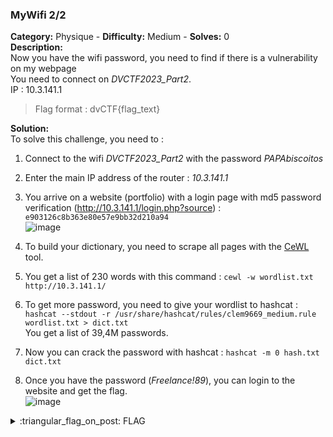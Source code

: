 ### MyWifi 2/2
**Category:** Physique - **Difficulty:** Medium - **Solves:** 0   
**Description:**  
Now you have the wifi password, you need to find if there is a vulnerability on my webpage  
You need to connect on *DVCTF2023_Part2*.  
IP : 10.3.141.1  
  
> Flag format : dvCTF{flag_text}  

**Solution:**  
To solve this challenge, you need to :  
1. Connect to the wifi *DVCTF2023_Part2* with the password *PAPAbiscoitos*   
2. Enter the main IP address of the router : *10.3.141.1*  
3. You arrive on a website (portfolio) with a login page with md5 password verification (http://10.3.141.1/login.php?source) : `e903126c8b363e80e57e9bb32d210a94`  
![image](https://user-images.githubusercontent.com/91023285/224777247-a507452a-5b77-4462-a925-95ae5063579e.png)  

4. To build your dictionary, you need to scrape all pages with the [CeWL](https://www.kali.org/tools/cewl/) tool.  
5. You get a list of 230 words with this command : `cewl -w wordlist.txt http://10.3.141.1/`  
6. To get more password, you need to give your wordlist to hashcat : `hashcat --stdout -r /usr/share/hashcat/rules/clem9669_medium.rule wordlist.txt > dict.txt`  
You get a list of 39,4M passwords.
7. Now you can crack the password with hashcat : `hashcat -m 0 hash.txt dict.txt`
8. Once you have the password (*Freelance!89*), you can login to the website and get the flag.  
![image](https://user-images.githubusercontent.com/91023285/224777754-52c192b6-67cc-4d84-8d06-399dc3181e13.png)  

<details>
  <summary>:triangular_flag_on_post: FLAG</summary>

  ```
  dvCTF{7H12_ch4ll_w42_VeRy_CEwl}
  ```
</details>
